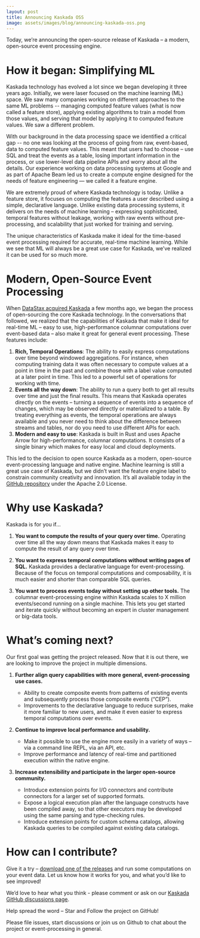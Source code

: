 ```yaml
---
layout: post
title: Announcing Kaskada OSS
image: assets/images/blog/announcing-kaskada-oss.png
---
```



Today, we’re announcing the open-source release of Kaskada – a modern, open-source event processing engine.

# How it began: Simplifying ML

Kaskada technology has evolved a lot since we began developing it three years ago. Initially, we were laser focused on the machine learning (ML) space. We saw many companies working on different approaches to the same ML problems -- managing computed feature values (what is now called a feature store), applying existing algorithms to train a model from those values, and serving that model by applying it to computed feature values. We saw a different problem.

With our background in the data processing space we identified a critical gap -- no one was looking at the process of going from raw, event-based, data to computed feature values. This meant that users had to choose – use SQL and treat the events as a table, losing important information in the process, or use lower-level data pipeline APIs and worry about all the details. Our experience working on data processing systems at Google and as part of Apache Beam led us to create a compute engine designed for the needs of feature engineering — we called it a feature engine.

We are extremely proud of where Kaskada technology is today. Unlike a feature store, it focuses on computing the features a user described using a simple, declarative language. Unlike existing data processing systems, it delivers on the needs of machine learning – expressing sophisticated, temporal features without leakage, working with raw events without pre-processing, and scalability that just worked for training and serving.

The unique characteristics of Kaskada make it ideal for the time-based event processing required for accurate, real-time machine learning. While we see that ML will always be a great use case for Kaskada, we’ve realized it can be used for so much more.

# Modern, Open-Source Event Processing

When [DataStax acquired Kaskada](https://www.datastax.com/press-release/datastax-acquires-machine-learning-company-kaskada-to-unlock-real-time-ai) a few months ago, we began the process of open-sourcing the core Kaskada technology. In the conversations that followed, we realized that the capabilities of Kaskada that make it ideal for real-time ML – easy to use, high-performance columnar computations over event-based data – also make it great for general event processing. These features include:

1. **Rich, Temporal Operations**: The ability to easily express computations over time beyond windowed aggregations. For instance, when computing training data it was often necessary to compute values at a point in time in the past and combine those with a label value computed at a later point in time. This led to a powerful set of operations for working with time.
2. **Events all the way down**: The ability to run a query both to get all results over time and just the final results. This means that Kaskada operates directly on the events – turning a sequence of events into a sequence of changes, which may be observed directly or materialized to a table. By treating everything as events, the temporal operations are always available and you never need to think about the difference between streams and tables, nor do you need to use different APIs for each.
3. **Modern and easy to use**: Kaskada is built in Rust and uses Apache Arrow for high-performance, columnar computations. It consists of a single binary which makes for easy local and cloud deployments.
    

This led to the decision to open source Kaskada as a modern, open-source event-processing language and native engine. Machine learning is still a great use case of Kaskada, but we didn’t want the feature engine label to constrain community creativity and innovation. It’s all available today in the [GitHub repository](https://github.com/kaskada-ai/kaskada) under the Apache 2.0 License.

# Why use Kaskada?

Kaskada is for you if…

1. **You want to compute the results of your query over time.**
Operating over time all the way down means that Kaskada makes it easy to compute the result of any query over time.

2. **You want to express temporal computations without writing pages of SQL.**
Kaskada provides a declarative language for event-processing. Because of the focus on temporal computations and composability, it is much easier and shorter than comparable SQL queries.

3. **You want to process events today without setting up other tools.**
The columnar event-processing engine within Kaskada scales to X million events/second running on a single machine. This lets you get started and iterate quickly without becoming an expert in cluster management or big-data tools.
    

# What’s coming next?

Our first goal was getting the project released. Now that it is out there, we are looking to improve the project in multiple dimensions.

1. **Further align query capabilities with more general, event-processing use cases.**
    - Ability to create composite events from patterns of existing events and subsequently process those composite events (“CEP”).
    - Improvements to the declarative language to reduce surprises, make it more familiar to new users, and make it even easier to express temporal computations over events.

2.  **Continue to improve local performance and usability.**
    - Make it possible to use the engine more easily in a variety of ways – via a command line REPL, via an API, etc.
    - Improve performance and latency of real-time and partitioned execution within the native engine.

3.  **Increase extensibility and participate in the larger open-source community.**
    - Introduce extension points for I/O connectors and contribute connectors for a larger set of supported formats.
    - Expose a logical execution plan after the language constructs have been compiled away, so that other executors may be developed using the same parsing and type-checking rules.
    - Introduce extension points for custom schema catalogs, allowing Kaskada queries to be compiled against existing data catalogs.

# How can I contribute?

Give it a try – [download one of the releases](https://github.com/kaskada-ai/kaskada/releases) and run some computations on your event data. Let us know how it works for you, and what you’d like to see improved!

We’d love to hear what you think - please comment or ask on our [Kaskada GitHub discussions page](https://github.com/kaskada-ai/kaskada/discussions).

Help spread the word – Star and Follow the project on GitHub!

Please file issues, start discussions or join us on Github to chat about the project or event-processing in general.
